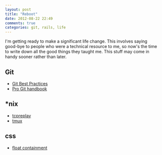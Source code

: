 ```yaml
---
layout: post
title: "Reboot"
date: 2012-08-22 22:49
comments: true
categories: git, rails, life
---
```

I'm getting ready to make a significant life change.  This involves saying good-bye to people who were a technical resource to me, so now's the time to write down all the good things they taught me. This stuff may come in handy sooner rather than later.

<!-- more -->

## Git
 * [Git Best Practices](http://sethrobertson.github.com/GitBestPractices)
 * [Pro Git handbook](http://git-scm.com/book)

## *nix
 * [tcpreplay](http://tcpreplay.synfin.net/)
 * [tmux](http://tmux.sourceforge.net/)

## css
 * [float containment](http://colinaarts.com/articles/float-containment/)
